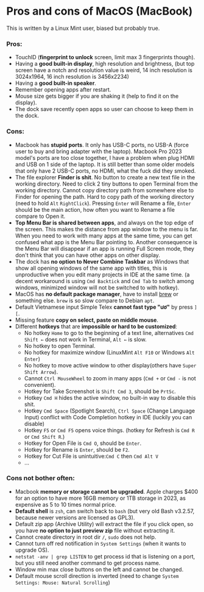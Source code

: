 # Pros and cons of MacOS (MacBook)

This is written by a Linux Mint user, biased but probably true.

### Pros:

* TouchID (**fingerprint to unlock** screen, limit max 3 fingerprints though).
* Having a **good built-in display**, high resolution and brightness,
  (but top screen have a notch and resolution value is weird,
  14 inch resolution is 3024x1964, 16 inch resolution is 3456x2234)
* Having a **good built-in speaker**.
* Remember opening apps after restart.
* Mouse size gets bigger if you are shaking it (help to find it on the display).
* The dock save recently open apps so user can choose to keep them in the dock.

### Cons:

* Macbook has **stupid ports**. It only has USB-C ports, no USB-A (force user to
  buy and bring adapter with the laptop). Macbook Pro 2023 model's ports are too
  close together, I have a problem when plug HDMI and USB on 1 side of the laptop.
  It is still better than some older models that only have 2 USB-C ports,
  no HDMI, what the fuck did they smoked.
* The file explorer **Finder is shit**. No button to create a new
  text file in the working directory. Need to click 2 tiny buttons to
  open Terminal from the working directory. Cannot copy directory path from
  somewhere else to Finder for opening the path. Hard to copy path of the
  working directory (need to hold `Alt` `RightClick`). Pressing `Enter` will
  Rename a file, `Enter` should be the main action, how often you want to Rename
  a file compare to Open it.
* **Top Menu Bar is shared between apps**, and always on the top edge of the
  screen. This makes the distance from app window to the menu is far.
  When you need to work with many apps at the same time, you can get
  confused what app is the Menu Bar pointing to. Another consequence is
  the Menu Bar will disappear if an app is running Full Screen mode,
  they don't think that you can have other apps on other display.
* The dock has **no option to Never Combine Taskbar** as Windows that show
  all opening windows of the same app with titles, this is unproductive when you
  edit many projects in IDE at the same time.
  (a decent workaround is using `Cmd Backtick` and `Cmd Tab` to switch
  among windows, minimized window will not be switched to with hotkey).
* MacOS has **no default package manager**, have to install [brew](https://brew.sh/)
  or something else. `brew` is so slow compare to Debian `apt`.
* Default Vietnamese input Simple Telex **cannot fast type "ươ"** by press `][`.
* Missing feature **copy on select, paste on middle mouse**.
* Different **hotkeys** that are **impossible or hard to be customized**:
  - No hotkey `Home` to go to the beginning of a text line, alternatives
    `Cmd Shift ←` does not work in Terminal, `Alt ←` is slow.
  - No hotkey to open Terminal.
  - No hotkey for maximize window (LinuxMint `Alt F10` or Windows `Alt Enter`)
  - No hotkey to move active window to other display(others have `Super Shift Arrow`).
  - Cannot `Ctrl MouseWheel` to zoom in many apps (`Cmd +` or `Cmd -` is not convenient).
  - Hotkey for Take Screenshot is `Shift Cmd 3`, should be `PrtSc`.
  - Hotkey `Cmd H` hides the active window, no built-in way to disable this shit.
  - Hotkey `Cmd Space` (Spotlight Search), `Ctrl Space` (Change Language Input)
    conflict with Code Completion hotkey in IDE (luckily you can disable)
  - Hotkey `F5` or `Cmd F5` opens voice things.
    (hotkey for Refresh is `Cmd R` or `Cmd Shift R`.)
  - Hotkey for Open File is `Cmd O`, should be `Enter`.
  - Hotkey for Rename is `Enter`, should be `F2`.
  - Hotkey for Cut File is unintuitive:`Cmd C` then `Cmd Alt V`
  - ...

### Cons not bother often:

* Macbook **memory or storage cannot be upgraded**. Apple charges $400 for an
  option to have more 16GB memory or 1TB storage in 2023, as expensive
  as 5 to 10 times normal price.
* **Default shell** is `zsh`, can switch back to `bash` (but very old
  Bash v3.2.57, because newer versions are licensed as GPL3).
* Default zip app (Archive Utility) will extract the file if you click open, so
  you have **no option to just preview zip** file without extracting it.
* Cannot create directory in root dir `/`, `sudo` does not help.
* Cannot turn off red notification in `System Settings` (when it wants to upgrade OS).
* `netstat -anv | grep LISTEN` to get process id that is listening on a
  port, but you still need another command to get process name.
* Window min max close buttons on the left and cannot be changed.
* Default mouse scroll direction is inverted (need to change
  `System Settings: Mouse: Natural Scrolling`)
